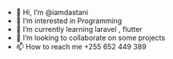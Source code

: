 - 👋 Hi, I’m @iamdastani
- 👀 I’m interested in Programming
- 🌱 I’m currently learning laravel , flutter 
- 💞️ I’m looking to collaborate on some projects
- 📫 How to reach me +255 652 449 389

<!---
iamdastani/iamdastani is a ✨ special ✨ repository because its `README.md` (this file) appears on your GitHub profile.
You can click the Preview link to take a look at your changes.
--->
